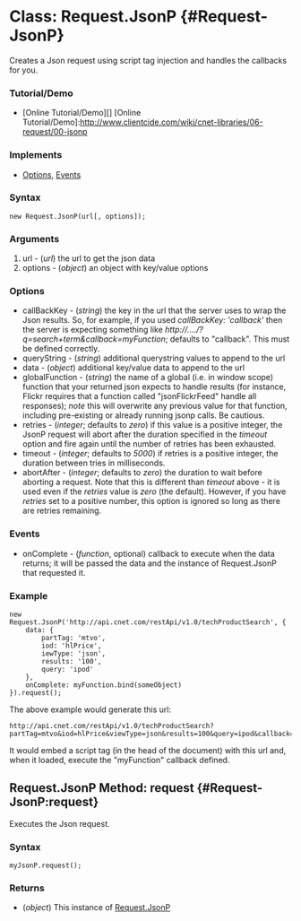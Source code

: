 Class: Request.JsonP {#Request-JsonP}
=====================

Creates a Json request using script tag injection and handles the callbacks for you.

### Tutorial/Demo

* [Online Tutorial/Demo][]
[Online Tutorial/Demo]:http://www.clientcide.com/wiki/cnet-libraries/06-request/00-jsonp

### Implements

* [Options][], [Events][]

### Syntax

	new Request.JsonP(url[, options]);

### Arguments

1. url - (*url*) the url to get the json data
2. options - (*object*) an object with key/value options

### Options

* callBackKey - (*string*) the key in the url that the server uses to wrap the Json results. So, for example, if you used *callBackKey: 'callback'* then the server is expecting something like *http://..../?q=search+term&callback=myFunction*; defaults to "callback". This must be defined correctly.
* queryString - (*string*) additional querystring values to append to the url
* data - (*object*) additional key/value data to append to the url
* globalFunction - (*string*) the name of a global (i.e. in window scope) function that your returned json expects to handle results (for instance, Flickr requires that a function called "jsonFlickrFeed" handle all responses); *note* this will overwrite any previous value for that function, including pre-existing or already running jsonp calls. Be cautious.
* retries - (*integer*; defaults to *zero*) if this value is a positive integer, the JsonP request will abort after the duration specified in the *timeout* option and fire again until the number of retries has been exhausted.
* timeout - (*integer*; defaults to *5000*) if retries is a positive integer, the duration between tries in milliseconds.
* abortAfter - (*integer*; defaults to *zero*) the duration to wait before aborting a request. Note that this is different than *timeout* above - it is used even if the *retries* value is *zero* (the default). However, if you have *retries* set to a positive number, this option is ignored so long as there are retries remaining.

### Events

* onComplete - (*function*, optional) callback to execute when the data returns; it will be passed the data and the instance of Request.JsonP that requested it.

### Example

	new Request.JsonP('http://api.cnet.com/restApi/v1.0/techProductSearch', {
		data: {
			partTag: 'mtvo',
			iod: 'hlPrice',
			iewType: 'json',
			results: '100',
			query: 'ipod'
		},
		onComplete: myFunction.bind(someObject)
	}).request();

The above example would generate this url:  

	http://api.cnet.com/restApi/v1.0/techProductSearch?partTag=mtvo&iod=hlPrice&viewType=json&results=100&query=ipod&callback=Request.JsonP.requestors[0].handleResults&


It would embed a script tag (in the head of the document) with this url and, when it loaded, execute the "myFunction" callback defined.

Request.JsonP Method: request {#Request-JsonP:request}
--------------------------------------

Executes the Json request.

### Syntax

	myJsonP.request();

### Returns

* (*object*) This instance of [Request.JsonP][]

[Request.JsonP]: #Request-JsonP
[Options]: http://docs.mootools.net/Class/Class.Extras#Options
[Events]: http://docs.mootools.net/Class/Class.Extras#Events
